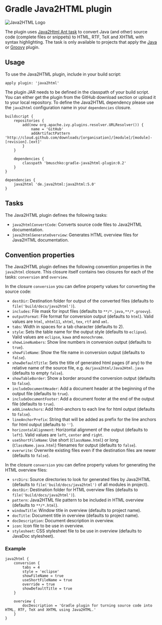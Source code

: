 # Gradle Java2HTML plugin

![Java2HTML Logo](http://www.java2html.de/java2html_logo_big.gif)

The plugin uses [Java2Html Ant task](http://www.java2html.de/docs/anttask/index.html) to convert Java (and other) source
code (complete files or snippets) to HTML, RTF, TeX and XHTML with syntax highlighting. The task is only available to projects
that apply the [Java](http://www.gradle.org/docs/current/userguide/java_plugin.html) or [Groovy](http://www.gradle.org/docs/current/userguide/groovy_plugin.html)
plugin.

## Usage

To use the Java2HTML plugin, include in your build script:

    apply plugin: 'java2html'

The plugin JAR needs to be defined in the classpath of your build script. You can either get the plugin from the GitHub download
section or upload it to your local repository. To define the Java2HTML dependency please use the `java2html`
configuration name in your `dependencies` closure.

    buildscript {
        repositories {
            add(new org.apache.ivy.plugins.resolver.URLResolver()) {
                name = 'GitHub'
                addArtifactPattern 'http://cloud.github.com/downloads/[organisation]/[module]/[module]-[revision].[ext]'
            }
        }

        dependencies {
            classpath 'bmuschko:gradle-java2html-plugin:0.2'
        }
    }

    dependencies {
        java2html 'de.java2html:java2html:5.0'
    }

## Tasks

The Java2HTML plugin defines the following tasks:

* `java2htmlConvertCode`: Converts source code files to Java2HTML documentation.
* `java2htmlGenerateOverview`: Generates HTML overview files for Java2HTML documentation.

## Convention properties

The Java2HTML plugin defines the following convention properties in the `java2html` closure. This closure itself contains
two closures for each of the tasks: `conversion` and `overview`.

In the closure `conversion` you can define property values for converting the source code:

* `destDir`: Destination folder for output of the converted files (defaults to `file('build/docs/java2html')`).
* `includes`: File mask for input files (defaults to `**/*.java,**/*.groovy`).
* `outputFormat`: File format for conversion output (defaults to `html`). Valid values are `html`, `xhtml11`, `xhtml`, `tex`, `rtf` and `xml`.
* `tabs`: Width in spaces for a tab character (defaults to 2).
* `style`: Sets the table name for the output style (defaults to `eclipse`). Valid values are `eclipse`, `kawa` and `monochrome`.
* `showLineNumbers`: Show line numbers in conversion output (defaults to `true`).
* `showFileName`: Show the file name in conversion output (defaults to `false`).
* `showDefaultTitle`: Sets the title of generated html pages (if any) to the relative name of the source file, e.g. `de/java2html/Java2Html.java` (defaults to empty `false`).
* `showTableBorder`: Show a border around the conversion output (defaults to `false`).
* `includeDocumentHeader`: Add a document header at the beginning of the output file (defaults to `true`).
* `includeDocumentFooter`: Add a document footer at the end of the output file (defaults to `true`).
* `addLineAnchors`: Add html-anchors to each line for html output (defaults to `false`).
* `lineAnchorPrefix`: String that will be added as prefix for the line anchors for html output (defaults to `''`).
* `horizontalAlignment`: Horizontal alignment of the output (defaults to `left`). Valid values are `left`, `center` and `right`.
* `useShortFileName`: Use short (`ClassName.html`) or long (`ClassName.java.html`) filenames for output (defaults to `false`).
* `overwrite`: Overwrite existing files even if the destination files are newer (defaults to `false`).

In the closure `conversion` you can define property values for generating the HTML overview files:

* `srcDirs`: Source directories to look for generated files by Java2HTML (defaults to `file('build/docs/java2html')` of all modules
in project).
* `destDir`: Destination folder for HTML overview files (defaults to `file('build/docs/java2html')`).
* `pattern`: Java2HTML file pattern to be included in HTML overview (defaults to `**/*.html`).
* `windowTitle`: Window title in overview (defaults to project name).
* `docTitle`: Document title in overview (defaults to project name).
* `docDescription`: Document description in overview.
* `icon`: Icon file to be use in overview.
* `stylesheet`: CSS stylesheet file to be use in overview (defaults to JavaDoc stylesheet).

### Example

    java2html {
        conversion {
            tabs = 4
            style = 'eclipse'
            showFileName = true
            useShortFileName = true
            override = true
            showDefaultTitle = true
        }

        overview {
            docDescription = 'Gradle plugin for turning source code into HTML, RTF, TeX and XHTML using Java2HTML.'
        }
    }